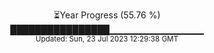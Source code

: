 <p align="center">
⏳Year Progress (55.76 %) <br>
████████████████▁▁▁▁▁▁▁▁▁▁▁▁▁▁ <br>
<sub>Updated: Sun, 23 Jul 2023 12:29:38 GMT</sub>
</p>

